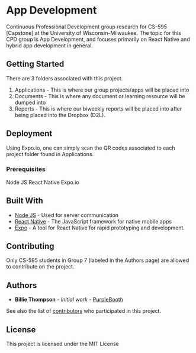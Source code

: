 # App Development

Continuous Professional Development group research for CS-595 [Capstone] at the University of Wisconsin-Milwaukee. The topic for this CPD group is App Development, and focuses primarily on React Native and hybrid app development in general.

## Getting Started

There are 3 folders associated with this project.
1. Applications - This is where our group projects/apps will be placed into
2. Documents - This is where any document or learning resource will be dumped into
3. Reports - This is where our biweekly reports will be placed into after being placed into the Dropbox (D2L).

## Deployment

Using Expo.io, one can simply scan the QR codes associated to each project folder found in Applications. 

### Prerequisites

Node JS
React Native
Expo.io

## Built With

* [Node JS](https://nodejs.org/en/) - Used for server communication
* [React Native](https://facebook.github.io/react-native/) - The JavaScript framework for native mobile apps
* [Expo](https://expo.io/) - A tool for React Native for rapid prototyping and development. 

## Contributing

Only CS-595 students in Group 7 (labeled in the Authors page) are allowed to contribute on the project.

## Authors

* **Billie Thompson** - *Initial work* - [PurpleBooth](https://github.com/PurpleBooth)

See also the list of [contributors](https://github.com/your/project/contributors) who participated in this project.

## License

This project is licensed under the MIT License

